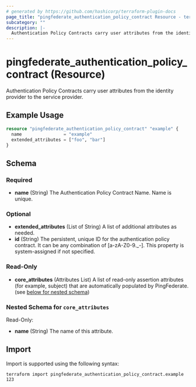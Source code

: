 ```yaml
---
# generated by https://github.com/hashicorp/terraform-plugin-docs
page_title: "pingfederate_authentication_policy_contract Resource - terraform-provider-pingfederate"
subcategory: ""
description: |-
  Authentication Policy Contracts carry user attributes from the identity provider to the service provider.
---
```


# pingfederate_authentication_policy_contract (Resource)

Authentication Policy Contracts carry user attributes from the identity provider to the service provider.

## Example Usage

```terraform
resource "pingfederate_authentication_policy_contract" "example" {
  name                = "example"
  extended_attributes = ["foo", "bar"]
}
```

<!-- schema generated by tfplugindocs -->
## Schema

### Required

- **name** (String) The Authentication Policy Contract Name. Name is unique.

### Optional

- **extended_attributes** (List of String) A list of additional attributes as needed.
- **id** (String) The persistent, unique ID for the authentication policy contract. It can be any combination of [a-zA-Z0-9._-]. This property is system-assigned if not specified.

### Read-Only

- **core_attributes** (Attributes List) A list of read-only assertion attributes (for example, subject) that are automatically populated by PingFederate. (see [below for nested schema](#nestedatt--core_attributes))

<a id="nestedatt--core_attributes"></a>
### Nested Schema for `core_attributes`

Read-Only:

- **name** (String) The name of this attribute.

## Import

Import is supported using the following syntax:

```shell
terraform import pingfederate_authentication_policy_contract.example 123
```
